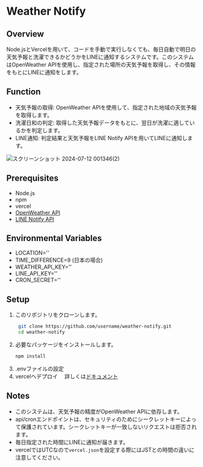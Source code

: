 # Weather Notify

## Overview
Node.jsとVercelを用いて、コードを手動で実行しなくても、毎日自動で明日の天気予報と洗濯できるかどうかをLINEに通知するシステムです。このシステムはOpenWeather APIを使用し、指定された場所の天気予報を取得し、その情報をもとにLINEに通知をします。

## Function
- 天気予報の取得: OpenWeather APIを使用して、指定された地域の天気予報を取得します。
- 洗濯日和の判定: 取得した天気予報データをもとに、翌日が洗濯に適しているかを判定します。
- LINE通知: 判定結果と天気予報をLINE Notify APIを用いてLINEに通知します。

![スクリーンショット 2024-07-12 001346(2)](https://github.com/horiyuko0512/weather-notify/assets/159997803/a9c83e17-03ef-4209-8a47-72f4e7d3d1aa)

## Prerequisites
- Node.js
- npm
- vercel
- [OpenWeather API](https://openweathermap.org/)
- [LINE Notify API](https://notify-bot.line.me/ja/)
## Environmental Variables
- LOCATION=''
- TIME_DIFFERENCE=9 (日本の場合)
- WEATHER_API_KEY=''
- LINE_API_KEY=''
- CRON_SECRET=''

## Setup
1. このリポジトリをクローンします。
   ```sh
    git clone https://github.com/username/weather-notify.git
    cd weather-notify
   ```
2. 必要なパッケージをインストールします。
    ```sh
    npm install
    ```
3. .envファイルの設定
4. vercelへデプロイ
　詳しくは[ドキュメント](https://vercel.com/docs)

## Notes
- このシステムは、天気予報の精度がOpenWeather APIに依存します。
- api/cronエンドポイントは、セキュリティのためにシークレットキーによって保護されています。シークレットキーが一致しないリクエストは拒否されます。
- 毎日指定された時間にLINEに通知が届きます。
- vercelではUTCなので`vercel.json`を設定する際にはJSTとの時間の違いに注意してください。
